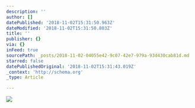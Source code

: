 ```yaml
---
description: ''
author: []
datePublished: '2018-11-02T15:31:50.963Z'
dateModified: '2018-11-02T15:31:50.803Z'
title: ''
publisher: {}
via: {}
inFeed: true
sourcePath: _posts/2018-11-02-04055e42-9c07-42e7-979a-93d430cab81d.md
starred: false
datePublishedOriginal: '2018-11-02T15:31:43.019Z'
_context: 'http://schema.org'
_type: Article

---
```

![](https://the-grid-user-content.s3-us-west-2.amazonaws.com/54cd7dbb-073d-4c1b-a943-ffb35dfaeb80.jpg)